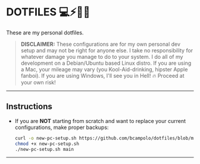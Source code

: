 # DOTFILES 💻⚡🚀🤖 #
These are my personal dotfiles.  

> **DISCLAIMER:** 
> These configurations are for my own personal dev setup and may not be right for anyone else.
> I take no responsibility for whatever damage you manage to do to your system.
> I do all of my development on a Debian/Ubuntu based Linux distro.
> If you are using a Mac, your mileage may vary (you Kool-Aid-drinking, hipster Apple fanboi).
> If you are using Windows, I'll see you in Hell! 🔥
> Proceed at your own risk!

********************************************************************************

## Instructions ##
- If you are **NOT** starting from scratch and want to replace your current configurations, make proper backups:

    ```sh
    curl -o new-pc-setup.sh https://github.com/bcampolo/dotfiles/blob/main/new-pc-setup.sh 
    chmod +x new-pc-setup.sh
    ./new-pc-setup.sh main
    ```

********************************************************************************
